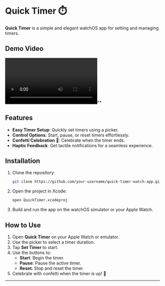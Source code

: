 # Quick Timer ⏱️

**Quick Timer** is a simple and elegant watchOS app for setting and managing timers. 

## Demo Video
![QuickTimer Demo](QuickTimer-Demo.mp4)**

## Features

- **Easy Timer Setup**: Quickly set timers using a picker.  
- **Control Options**: Start, pause, or reset timers effortlessly.  
- **Confetti Celebration** 🎉: Celebrate when the timer ends.  
- **Haptic Feedback**: Get tactile notifications for a seamless experience.  

## Installation

1. Clone the repository:
   ```bash
   git clone https://github.com/your-username/quick-timer-watch-app.git
   ```
2. Open the project in Xcode:
   ```bash
   open QuickTimer.xcodeproj
   ```
3. Build and run the app on the watchOS simulator or your Apple Watch.

## How to Use

1. Open **Quick Timer** on your Apple Watch or emulator.  
2. Use the picker to select a timer duration.  
3. Tap **Set Timer** to start.  
4. Use the buttons to:
   - **Start**: Begin the timer.  
   - **Pause**: Pause the active timer.  
   - **Reset**: Stop and reset the timer.  
5. Celebrate with confetti when the timer is up! 🎉  

---
